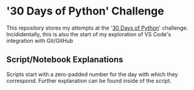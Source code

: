 # '30 Days of Python' Challenge

This repository stores my attempts at the '[30 Days of Python](https://github.com/Asabeneh/30-Days-Of-Python/tree/master)' challenge. Incididentally, this is also the start of my exploration of VS Code's integration with Git/GitHub

## Script/Notebook Explanations

Scripts start with a zero-padded number for the day with which they correspond. Further explanation can be found inside of the script.

